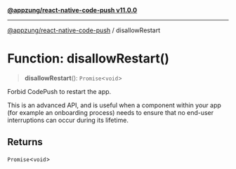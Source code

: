 [**@appzung/react-native-code-push v11.0.0**](../README.md)

---

[@appzung/react-native-code-push](../README.md) / disallowRestart

# Function: disallowRestart()

> **disallowRestart**(): `Promise`\<`void`\>

Forbid CodePush to restart the app.

This is an advanced API, and is useful when a component within your app (for example an onboarding process) needs to ensure that no end-user interruptions can occur during its lifetime.

## Returns

`Promise`\<`void`\>
